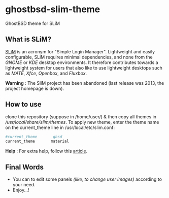 # ghostbsd-slim-theme
GhostBSD theme for SLiM

## What is SLiM?
[SLiM](https://sourceforge.net/projects/slim.berlios/) is an acronym for "Simple Login Manager". Lightweight and easily configurable, SLiM requires minimal dependencies, and none from the *GNOME* or *KDE* desktop environments. It therefore contributes towards a lightweight system for users that also like to use lightweight desktops such as *MATE*, *Xfce*, *Openbox*, and *Fluxbox*. 

**Warning** : The SliM project has been abandoned (last release was 2013, the project homepage is down).


## How to use

clone this repository (suppose in /home/user/) & then copy all themes in */usr/local/share/slim/themes*.
To apply new theme, enter the theme name on the current_theme line in /usr/local/etc/slim.conf:

```sh
#current_theme       gbsd
current_theme       material
```
**Help** : For extra help, follow this [article](https://wiki.archlinux.org/index.php/SLiM).


## Final Words

- You can to edit some panels *(like, to change user images)* according to your need.
- Enjoy...!

